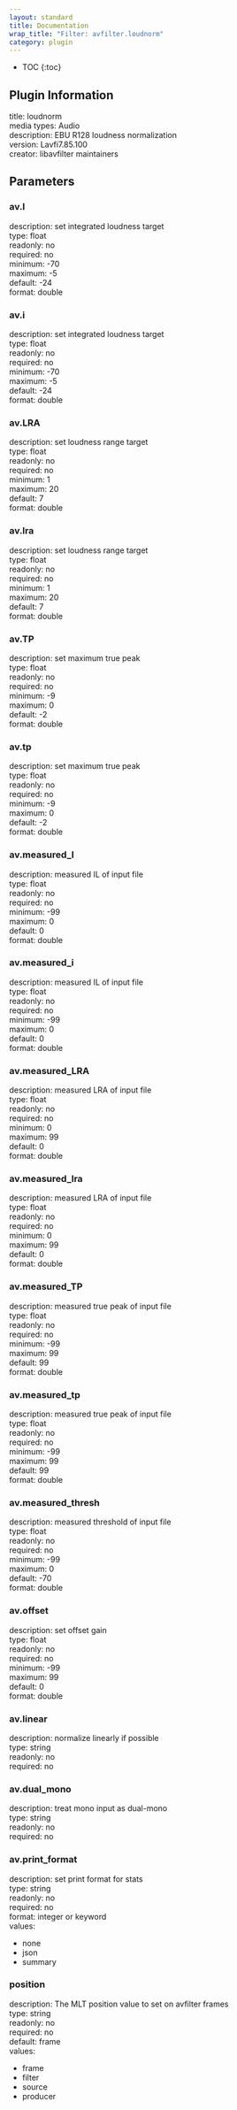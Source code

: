```yaml
---
layout: standard
title: Documentation
wrap_title: "Filter: avfilter.loudnorm"
category: plugin
---
```

* TOC
{:toc}

## Plugin Information

title: loudnorm  
media types:
Audio  
description: EBU R128 loudness normalization  
version: Lavfi7.85.100  
creator: libavfilter maintainers  

## Parameters

### av.I

  
description:
set integrated loudness target  
type: float  
readonly: no  
required: no  
minimum: -70  
maximum: -5  
default: -24  
format: double  

### av.i

  
description:
set integrated loudness target  
type: float  
readonly: no  
required: no  
minimum: -70  
maximum: -5  
default: -24  
format: double  

### av.LRA

  
description:
set loudness range target  
type: float  
readonly: no  
required: no  
minimum: 1  
maximum: 20  
default: 7  
format: double  

### av.lra

  
description:
set loudness range target  
type: float  
readonly: no  
required: no  
minimum: 1  
maximum: 20  
default: 7  
format: double  

### av.TP

  
description:
set maximum true peak  
type: float  
readonly: no  
required: no  
minimum: -9  
maximum: 0  
default: -2  
format: double  

### av.tp

  
description:
set maximum true peak  
type: float  
readonly: no  
required: no  
minimum: -9  
maximum: 0  
default: -2  
format: double  

### av.measured_I

  
description:
measured IL of input file  
type: float  
readonly: no  
required: no  
minimum: -99  
maximum: 0  
default: 0  
format: double  

### av.measured_i

  
description:
measured IL of input file  
type: float  
readonly: no  
required: no  
minimum: -99  
maximum: 0  
default: 0  
format: double  

### av.measured_LRA

  
description:
measured LRA of input file  
type: float  
readonly: no  
required: no  
minimum: 0  
maximum: 99  
default: 0  
format: double  

### av.measured_lra

  
description:
measured LRA of input file  
type: float  
readonly: no  
required: no  
minimum: 0  
maximum: 99  
default: 0  
format: double  

### av.measured_TP

  
description:
measured true peak of input file  
type: float  
readonly: no  
required: no  
minimum: -99  
maximum: 99  
default: 99  
format: double  

### av.measured_tp

  
description:
measured true peak of input file  
type: float  
readonly: no  
required: no  
minimum: -99  
maximum: 99  
default: 99  
format: double  

### av.measured_thresh

  
description:
measured threshold of input file  
type: float  
readonly: no  
required: no  
minimum: -99  
maximum: 0  
default: -70  
format: double  

### av.offset

  
description:
set offset gain  
type: float  
readonly: no  
required: no  
minimum: -99  
maximum: 99  
default: 0  
format: double  

### av.linear

  
description:
normalize linearly if possible  
type: string  
readonly: no  
required: no  

### av.dual_mono

  
description:
treat mono input as dual-mono  
type: string  
readonly: no  
required: no  

### av.print_format

  
description:
set print format for stats  
type: string  
readonly: no  
required: no  
format: integer or keyword  
values:  

* none
* json
* summary

### position

  
description:
The MLT position value to set on avfilter frames  
type: string  
readonly: no  
required: no  
default: frame  
values:  

* frame
* filter
* source
* producer

